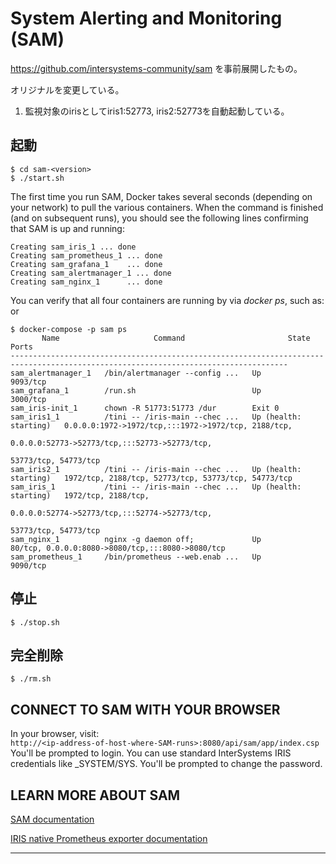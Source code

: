 # System Alerting and Monitoring (SAM) 
https://github.com/intersystems-community/sam を事前展開したもの。

オリジナルを変更している。
1. 監視対象のirisとしてiris1:52773, iris2:52773を自動起動している。

## 起動
```
$ cd sam-<version>
$ ./start.sh
```
   
The first time you run SAM, Docker takes several seconds 
(depending on your network) to pull the various containers. 
When the command is finished (and on subsequent runs), you should 
see the following lines confirming that SAM is up and running:   
```  
Creating sam_iris_1 ... done  
Creating sam_prometheus_1 ... done  
Creating sam_grafana_1    ... done   
Creating sam_alertmanager_1 ... done  
Creating sam_nginx_1      ... done  
```   
   
You can verify that all four containers are running by via *docker ps*, such as: or 
```
$ docker-compose -p sam ps
       Name                     Command                       State                                   Ports
------------------------------------------------------------------------------------------------------------------------------------
sam_alertmanager_1   /bin/alertmanager --config ...   Up                      9093/tcp
sam_grafana_1        /run.sh                          Up                      3000/tcp
sam_iris-init_1      chown -R 51773:51773 /dur        Exit 0
sam_iris1_1          /tini -- /iris-main --chec ...   Up (health: starting)   0.0.0.0:1972->1972/tcp,:::1972->1972/tcp, 2188/tcp,
                                                                              0.0.0.0:52773->52773/tcp,:::52773->52773/tcp,
                                                                              53773/tcp, 54773/tcp
sam_iris2_1          /tini -- /iris-main --chec ...   Up (health: starting)   1972/tcp, 2188/tcp, 52773/tcp, 53773/tcp, 54773/tcp
sam_iris_1           /tini -- /iris-main --chec ...   Up (health: starting)   1972/tcp, 2188/tcp,
                                                                              0.0.0.0:52774->52773/tcp,:::52774->52773/tcp,
                                                                              53773/tcp, 54773/tcp
sam_nginx_1          nginx -g daemon off;             Up                      80/tcp, 0.0.0.0:8080->8080/tcp,:::8080->8080/tcp
sam_prometheus_1     /bin/prometheus --web.enab ...   Up                      9090/tcp

```

## 停止 
```$ ./stop.sh```

## 完全削除
```$ ./rm.sh```

## CONNECT TO SAM WITH YOUR BROWSER
In your browser, visit:  
	```http://<ip-address-of-host-where-SAM-runs>:8080/api/sam/app/index.csp```  
You'll be prompted to login. You can use standard InterSystems IRIS credentials like _SYSTEM/SYS. You'll be prompted to change the password.

## LEARN MORE ABOUT SAM
[SAM documentation](https://docs.intersystems.com/sam/csp/docbook/Doc.View.cls?KEY=ASAM)

[IRIS native Prometheus exporter documentation](https://docs.intersystems.com/irislatest/csp/docbook/DocBook.UI.Page.cls?KEY=GCM_rest)

---

